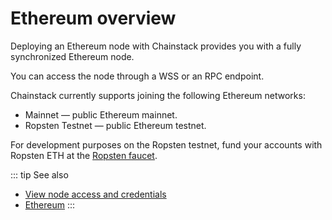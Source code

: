# Ethereum overview

Deploying an Ethereum node with Chainstack provides you with a fully synchronized Ethereum node.

You can access the node through a WSS or an RPC endpoint.

Chainstack currently supports joining the following Ethereum networks:

* Mainnet — public Ethereum mainnet.
* Ropsten Testnet — public Ethereum testnet.

For development purposes on the Ropsten testnet, fund your accounts with Ropsten ETH at the [Ropsten faucet](https://faucet.ropsten.be/).

::: tip See also
* [View node access and credentials](/platform/view-node-access-and-credentials)
* [Ethereum](/blockchain-essentials/ethereum)
:::
